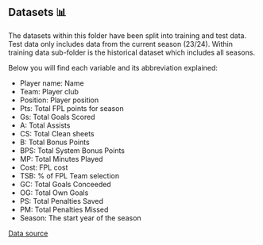 ## Datasets :bar_chart:

The datasets within this folder have been split into training and test data. Test data only includes data from the current season (23/24).
Within training data sub-folder is the historical dataset which includes all seasons. 

Below you will find each variable and its abbreviation explained:

- Player name: Name
- Team: Player club
- Position: Player position
- Pts: Total FPL points for season
- Gs: Total Goals Scored
- A: Total Assists
- CS: Total Clean sheets
- B: Total Bonus Points
- BPS: Total System Bonus Points
- MP: Total Minutes Played
- Cost: FPL cost
- TSB: % of FPL Team selection
- GC: Total Goals Conceeded
- OG: Total Own Goals
- PS: Total Penalties Saved
- PM: Total Penalties Missed
- Season: The start year of the season

[Data source](https://www.fantasynutmeg.com/history)
